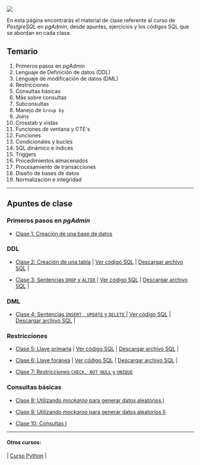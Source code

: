 ![](https://cdn.iconscout.com/icon/free/png-256/postgresql-3628991-3030216.png)

En esta página encontrarás el material de clase referente al curso de _PostgreSQL_ en _pgAdmin_, desde apuntes, ejercicios y los códigos SQL que se abordan en cada clase.

## Temario
1. Primeros pasos en _pgAdmin_
2. Lenguaje de Definición de datos (DDL)
3. Lenguaje de modificación de datos (DML)
4. Restricciones 
5. Consultas básicas
6. Más sobre consultas
7. Subconsultas
8. Manejo de ``Group by``
9. Joins
10. Crosstab y vistas
11. Funciones de ventana y CTE's
12. Funciones
13. Condicionales y bucles
14. SQL dinámico e índices
15. Triggers
16. Procedimientos almacenados
17. Procesamiento de transacciones
18. Diseño de bases de datos
19. Normalización e integridad  

---

## Apuntes de clase

### Primeros pasos en _pgAdmin_
* [Clase 1: Creación de una base de datos](Clase1.md)

### DDL
* [Clase 2: Creación de una tabla](Clase2.md) \| [Ver código SQL](https://github.com/LuisApaez/Curso_Postgres/blob/gh-pages/Scripts_Clase/Clase2.sql) \| [Descargar archivo SQL](Scripts_Clase/Clase2.sql) \|

* [Clase 3: Sentencias ``DROP`` y ``ALTER`` ](Clase3.md) \| [Ver código SQL](https://github.com/LuisApaez/Curso_Postgres/blob/gh-pages/Scripts_Clase/Clase3.sql) \| [Descargar archivo SQL](Scripts_Clase/Clase3.sql) \|

### DML

* [Clase 4: Sentencias ``INSERT, UPDATE`` y ``DELETE`` ](Clase4.md) \| [Ver código SQL](https://github.com/LuisApaez/Curso_Postgres/blob/gh-pages/Scripts_Clase/Clase4.sql) \| [Descargar archivo SQL](Scripts_Clase/Clase4.sql) \|

### Restricciones

* [Clase 5: Llave primaria](Clase5.md) \| [Ver código SQL](https://github.com/LuisApaez/Curso_Postgres/blob/gh-pages/Scripts_Clase/Clase5.sql) \| [Descargar archivo SQL](Scripts_Clase/Clase5.sql) \|

* [Clase 6: Llave foránea](Clase6.md) \| [Ver código SQL](https://github.com/LuisApaez/Curso_Postgres/blob/gh-pages/Scripts_Clase/Clase6.sql) \| [Descargar archivo SQL](Scripts_Clase/Clase6.sql) \|

* [Clase 7: Restricciones ``CHECK, NOT NULL`` y ``UNIQUE``]()

### Consultas básicas

* [Clase 8: Utilizando _mockaroo_ para generar datos aleatorios I]()

* [Clase 9: Utilizando _mockaroo_ para generar datos aleatorios II]()

* [Clase 10: Consultas I]()


---

#### Otros cursos:

\| [Curso Python](https://luisapaez.github.io/Curso_Python/) \|

